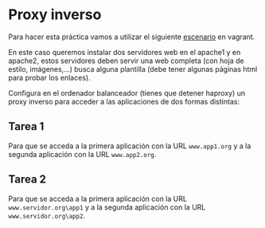# Proxy inverso

Para hacer esta práctica vamos a utilizar el siguiente [escenario](https://fp.josedomingo.org/serviciosgs/u08/doc/haproxy/vagrant.zip) en vagrant.

En este caso queremos instalar dos servidores web en el apache1 y en apache2, estos servidores deben servir una web completa (con hoja de estilo, imágenes,…) busca alguna plantilla (debe tener algunas páginas html para probar los enlaces).

Configura en el ordenador balanceador (tienes que detener haproxy) un proxy inverso para acceder a las aplicaciones de dos formas distintas:

## Tarea 1

Para que se acceda a la primera aplicación con la URL `www.app1.org` y a la segunda aplicación con la URL `www.app2.org`.

## Tarea 2

Para que se acceda a la primera aplicación con la URL `www.servidor.org\app1` y a la segunda aplicación con la URL `www.servidor.org\app2`.
